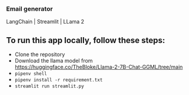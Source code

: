 ### Email generator

LangChain | Streamlit | LLama 2

## To run this app locally, follow these steps:

- Clone the repository
- Download the llama model from https://huggingface.co/TheBloke/Llama-2-7B-Chat-GGML/tree/main
- `pipenv shell`
- `pipenv install -r requirement.txt`
- `streamlit run streamlit.py`

